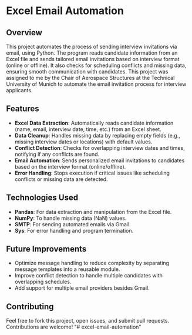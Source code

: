 # **Excel Email Automation**

## **Overview**
This project automates the process of sending interview invitations via email, using Python. The program reads candidate information from an Excel file and sends tailored email invitations based on interview format (online or offline). It also checks for scheduling conflicts and missing data, ensuring smooth communication with candidates. This project was assigned to me by the Chair of Aerospace Structures at the Technical University of Munich to automate the email invitation process for interview applicants.

## **Features**
- **Excel Data Extraction**: Automatically reads candidate information (name, email, interview date, time, etc.) from an Excel sheet.
- **Data Cleanup**: Handles missing data by replacing empty fields (e.g., missing interview dates or locations) with default values.
- **Conflict Detection**: Checks for overlapping interview dates and times, notifying if any conflicts are found.
- **Email Automation**: Sends personalized email invitations to candidates based on the interview format (online/offline).
- **Error Handling**: Stops execution if critical issues like scheduling conflicts or missing data are detected.

## **Technologies Used**
- **Pandas**: For data extraction and manipulation from the Excel file.
- **NumPy**: To handle missing data (NaN) values.
- **SMTP**: For sending automated emails via Gmail.
- **Sys**: For error handling and program termination.

## **Future Improvements**
- Optimize message handling to reduce complexity by separating message templates into a reusable module.
- Improve conflict detection to handle multiple candidates with overlapping schedules.
- Add support for multiple email providers besides Gmail.

## **Contributing**
Feel free to fork this project, open issues, and submit pull requests. Contributions are welcome!
"# excel-email-automation" 
